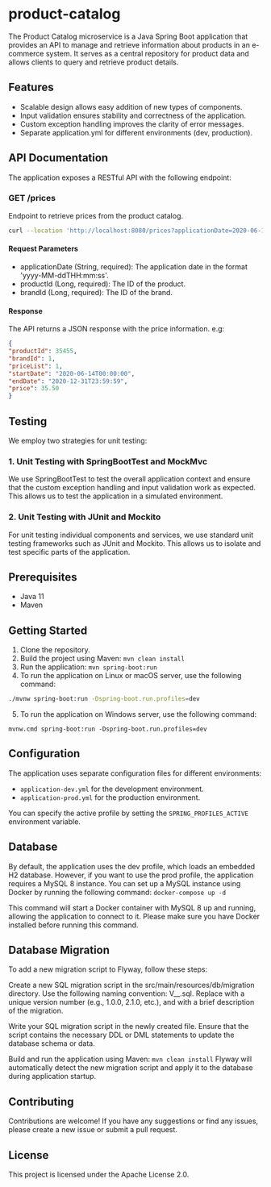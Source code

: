 # product-catalog

The Product Catalog microservice is a Java Spring Boot application that provides an API to manage
and retrieve information about products in an e-commerce system. It serves as a central repository
for product data and allows clients to query and retrieve product details.

## Features

- Scalable design allows easy addition of new types of components.
- Input validation ensures stability and correctness of the application.
- Custom exception handling improves the clarity of error messages.
- Separate application.yml for different environments (dev, production).

## API Documentation

The application exposes a RESTful API with the following endpoint:

### GET /prices

Endpoint to retrieve prices from the product catalog.

``` bash
curl --location 'http://localhost:8080/prices?applicationDate=2020-06-15T16:10:00&productId=35455&brandId=1'
```

#### Request Parameters

- applicationDate (String, required): The application date in the format 'yyyy-MM-ddTHH:mm:ss'.
- productId (Long, required): The ID of the product.
- brandId (Long, required): The ID of the brand.

#### Response

The API returns a JSON response with the price information.
e.g: 
```json
{
"productId": 35455,
"brandId": 1,
"priceList": 1,
"startDate": "2020-06-14T00:00:00",
"endDate": "2020-12-31T23:59:59",
"price": 35.50
}
```

## Testing

We employ two strategies for unit testing:

### 1. Unit Testing with SpringBootTest and MockMvc

We use SpringBootTest to test the overall application context and ensure that the custom exception
handling and input validation work as expected. This allows us to test the application in a
simulated environment.

### 2. Unit Testing with JUnit and Mockito

For unit testing individual components and services, we use standard unit testing frameworks such as
JUnit and Mockito. This allows us to isolate and test specific parts of the application.

## Prerequisites

- Java 11
- Maven

## Getting Started

1. Clone the repository.
2. Build the project using Maven: `mvn clean install`
3. Run the application: `mvn spring-boot:run`
4. To run the application on Linux or macOS server, use the following command: 
```bash 
./mvnw spring-boot:run -Dspring-boot.run.profiles=dev
```
5. To run the application on Windows server, use the following
   command: 
```shell
mvnw.cmd spring-boot:run -Dspring-boot.run.profiles=dev
```

## Configuration

The application uses separate configuration files for different environments:

- `application-dev.yml` for the development environment.
- `application-prod.yml` for the production environment.

You can specify the active profile by setting the `SPRING_PROFILES_ACTIVE` environment variable.

## Database

By default, the application uses the dev profile, which loads an embedded H2 database. However, if
you want to use the prod profile, the application requires a MySQL 8 instance. You can set up a
MySQL instance using Docker by running the following command:
`docker-compose up -d`

This command will start a Docker container with MySQL 8 up and running, allowing the application to connect to it. Please make sure you have Docker installed before running this command.
## Database Migration

To add a new migration script to Flyway, follow these steps:

Create a new SQL migration script in the src/main/resources/db/migration directory. Use the
following naming convention: V<VERSION>__<DESCRIPTION>.sql. Replace <VERSION> with a unique version
number (e.g., 1.0.0, 2.1.0, etc.), and <DESCRIPTION> with a brief description of the migration.

Write your SQL migration script in the newly created file. Ensure that the script contains the
necessary DDL or DML statements to update the database schema or data.

Build and run the application using Maven: `mvn clean install`
Flyway will automatically detect the new migration script and apply it to the database during
application startup.

## Contributing

Contributions are welcome! If you have any suggestions or find any issues, please create a new issue
or submit a pull request.

## License

This project is licensed under the Apache License 2.0.



